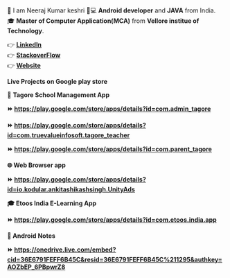 👱 I am Neeraj Kumar keshri 📱💻 <b>Android developer</b> and <b>JAVA</b>  from India.<br>🎓 <b>Master of Computer Application(MCA)</b> from <b>Vellore institue of Technology</b>.<br>

👉 <a href="https://www.linkedin.com/in/neeraj-kumar-keshri-b93001113/"><b>LinkedIn</b></a><br>
👉 <a href="https://stackoverflow.com/users/10371677/neerajkumarkeshri"><b>StackoverFlow</b></a><br>
👉 <a href="https://nirajsonu.github.io/Neeraj_kumar_keshri/index.html.html"><b>Website</b></a><br>

<b>Live Projects on Google play store</b>

🏫 <b>Tagore School Management App<b><br>
  
⏩ https://play.google.com/store/apps/details?id=com.admin_tagore<br>

⏩ https://play.google.com/store/apps/details?id=com.truevalueinfosoft.tagore_teacher<br>

⏩ https://play.google.com/store/apps/details?id=com.parent_tagore<br>

🌐 <b>Web Browser app<b><br>
  
⏩ https://play.google.com/store/apps/details?id=io.kodular.ankitashikashsingh.UnityAds

🎓 <b>Etoos India E-Learning App<b><br>
  
⏩ https://play.google.com/store/apps/details?id=com.etoos.india.app

 📝 <b>Android Notes</b><br>
  
⏩ https://onedrive.live.com/embed?cid=36E6791FEFF6B45C&resid=36E6791FEFF6B45C%211295&authkey=AOZbEP_6PBpwrZ8

